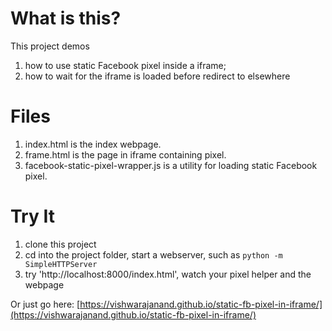 What is this?
====

This project demos
1. how to use static Facebook pixel inside a iframe;
2. how to wait for the iframe is loaded before redirect to elsewhere

Files
====

1. index.html is the index webpage.
2. frame.html is the page in iframe containing pixel.
3. facebook-static-pixel-wrapper.js is a utility for loading static Facebook pixel.

Try It
====
1. clone this project
2. cd into the project folder, start a webserver, such as `python -m SimpleHTTPServer`
3. try 'http://localhost:8000/index.html', watch your pixel helper and the webpage

Or just go here: [https://vishwarajanand.github.io/static-fb-pixel-in-iframe/](https://vishwarajanand.github.io/static-fb-pixel-in-iframe/)

